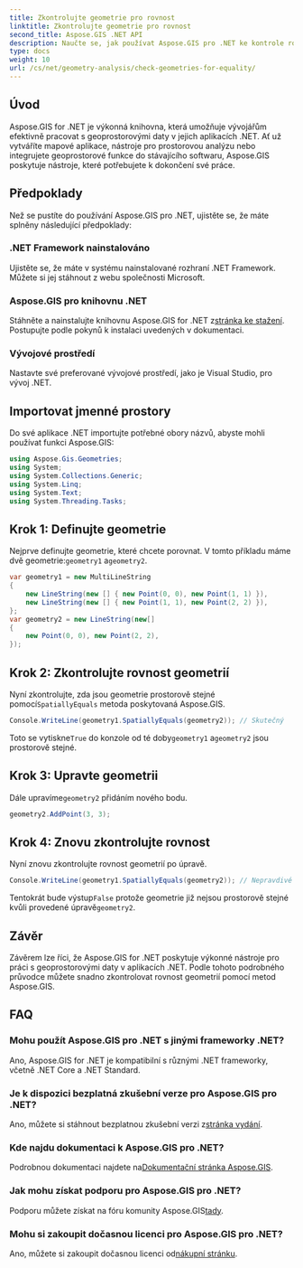 ```yaml
---
title: Zkontrolujte geometrie pro rovnost
linktitle: Zkontrolujte geometrie pro rovnost
second_title: Aspose.GIS .NET API
description: Naučte se, jak používat Aspose.GIS pro .NET ke kontrole rovnosti geometrií ve vašich aplikacích .NET pomocí tohoto komplexního kurzu.
type: docs
weight: 10
url: /cs/net/geometry-analysis/check-geometries-for-equality/
---
```

## Úvod
Aspose.GIS for .NET je výkonná knihovna, která umožňuje vývojářům efektivně pracovat s geoprostorovými daty v jejich aplikacích .NET. Ať už vytváříte mapové aplikace, nástroje pro prostorovou analýzu nebo integrujete geoprostorové funkce do stávajícího softwaru, Aspose.GIS poskytuje nástroje, které potřebujete k dokončení své práce.
## Předpoklady
Než se pustíte do používání Aspose.GIS pro .NET, ujistěte se, že máte splněny následující předpoklady:
### .NET Framework nainstalováno
Ujistěte se, že máte v systému nainstalované rozhraní .NET Framework. Můžete si jej stáhnout z webu společnosti Microsoft.
### Aspose.GIS pro knihovnu .NET
 Stáhněte a nainstalujte knihovnu Aspose.GIS for .NET z[stránka ke stažení](https://releases.aspose.com/gis/net/). Postupujte podle pokynů k instalaci uvedených v dokumentaci.
### Vývojové prostředí
Nastavte své preferované vývojové prostředí, jako je Visual Studio, pro vývoj .NET.

## Importovat jmenné prostory
Do své aplikace .NET importujte potřebné obory názvů, abyste mohli používat funkci Aspose.GIS:
```csharp
using Aspose.Gis.Geometries;
using System;
using System.Collections.Generic;
using System.Linq;
using System.Text;
using System.Threading.Tasks;
```

## Krok 1: Definujte geometrie
Nejprve definujte geometrie, které chcete porovnat. V tomto příkladu máme dvě geometrie:`geometry1` a`geometry2`.
```csharp
var geometry1 = new MultiLineString
{
    new LineString(new [] { new Point(0, 0), new Point(1, 1) }),
    new LineString(new [] { new Point(1, 1), new Point(2, 2) }),
};
var geometry2 = new LineString(new[]
{
    new Point(0, 0), new Point(2, 2),
});
```
## Krok 2: Zkontrolujte rovnost geometrií
 Nyní zkontrolujte, zda jsou geometrie prostorově stejné pomocí`SpatiallyEquals` metoda poskytovaná Aspose.GIS.
```csharp
Console.WriteLine(geometry1.SpatiallyEquals(geometry2)); // Skutečný
```
 Toto se vytiskne`True` do konzole od té doby`geometry1` a`geometry2` jsou prostorově stejné.
## Krok 3: Upravte geometrii
 Dále upravíme`geometry2` přidáním nového bodu.
```csharp
geometry2.AddPoint(3, 3);
```
## Krok 4: Znovu zkontrolujte rovnost
Nyní znovu zkontrolujte rovnost geometrií po úpravě.
```csharp
Console.WriteLine(geometry1.SpatiallyEquals(geometry2)); // Nepravdivé
```
 Tentokrát bude výstup`False` protože geometrie již nejsou prostorově stejné kvůli provedené úpravě`geometry2`.

## Závěr
Závěrem lze říci, že Aspose.GIS for .NET poskytuje výkonné nástroje pro práci s geoprostorovými daty v aplikacích .NET. Podle tohoto podrobného průvodce můžete snadno zkontrolovat rovnost geometrií pomocí metod Aspose.GIS.
## FAQ
### Mohu použít Aspose.GIS pro .NET s jinými frameworky .NET?
Ano, Aspose.GIS for .NET je kompatibilní s různými .NET frameworky, včetně .NET Core a .NET Standard.
### Je k dispozici bezplatná zkušební verze pro Aspose.GIS pro .NET?
 Ano, můžete si stáhnout bezplatnou zkušební verzi z[stránka vydání](https://releases.aspose.com/).
### Kde najdu dokumentaci k Aspose.GIS pro .NET?
 Podrobnou dokumentaci najdete na[Dokumentační stránka Aspose.GIS](https://reference.aspose.com/gis/net/).
### Jak mohu získat podporu pro Aspose.GIS pro .NET?
 Podporu můžete získat na fóru komunity Aspose.GIS[tady](https://forum.aspose.com/c/gis/33).
### Mohu si zakoupit dočasnou licenci pro Aspose.GIS pro .NET?
 Ano, můžete si zakoupit dočasnou licenci od[nákupní stránku](https://purchase.aspose.com/temporary-license/).